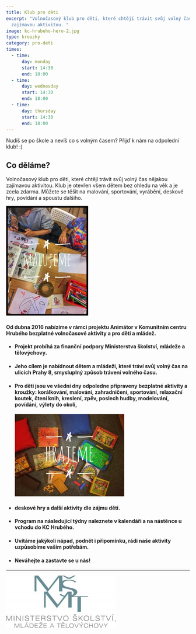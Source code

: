 ```yaml
---
title: Klub pro děti
excerpt: "Volnočasový klub pro děti, které chtějí trávit svůj volný čas nějakou
  zajímavou aktivitou. "
image: kc-hrubeho-hero-2.jpg
type: krouzky
category: pro-deti
times:
  - time:
      day: monday
      start: 14:30
      end: 18:00
  - time:
      day: wednesday
      start: 14:30
      end: 18:00
  - time:
      day: thursday
      start: 14:30
      end: 18:00
---
```


<!--StartFragment-->

Nudíš se po škole a nevíš co s volným časem? Přijď k nám na odpolední klub! :)

## Co děláme?

Volnočasový klub pro děti, které chtějí trávit svůj volný čas nějakou zajímavou aktivitou. Klub je otevřen všem dětem bez ohledu na věk a je zcela zdarma. Můžete se těšit na malování, sportování, vyrábění, deskové hry, povídání a spoustu dalšího.

![](malujeme-225x300.jpg)

#### Od dubna 2016 nabízíme v rámci projektu Animátor v Komunitním centru Hrubého bezplatné volnočasové aktivity a pro děti a mládež.

- #### Projekt probíhá za finanční podpory Ministerstva školství, mládeže a tělovýchovy.
- #### Jeho cílem je nabídnout dětem a mládeži, které tráví svůj volný čas na ulicích Prahy 8, smysluplný způsob trávení volného času.
- #### Pro děti jsou ve všední dny odpoledne připraveny bezplatné aktivity a kroužky: korálkování, malování, zahradničení, sportování, relaxační koutek, čtení knih, kreslení, zpěv, poslech hudby, modelování, povídání, výlety do okolí,

  ![](hrajeme-300x225.jpg)

- #### deskové hry a další aktivity dle zájmu dětí.
- #### Program na následující týdny naleznete v kalendáři a na nástěnce u vchodu do KC Hrubého.
- #### Uvítáme jakýkoli nápad, podnět i připomínku, rádi naše aktivity uzpůsobíme vašim potřebám.
- #### Neváhejte a zastavte se u nás!

---

![](msmt-logo-300x143.jpg)
